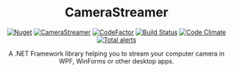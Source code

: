 <h1 align="center">CameraStreamer</h1>
<div align="center">

[![Nuget](https://img.shields.io/nuget/v/speyck.CameraStreamer?style=flat-square)](https://www.nuget.org/packages/speyck.CameraStreamer/)
[![CameraStreamer](https://img.shields.io/nuget/dt/speyck.CameraStreamer.svg?style=flat-square)](https://www.nuget.org/packages/speyck.CameraStreamer/)
[![CodeFactor](https://www.codefactor.io/repository/github/speyck/CameraStreamer/badge?style=flat-square)](https://www.codefactor.io/repository/github/speyck/barcodereader)
[![Build Status](https://img.shields.io/travis/speyck/CameraStreamer.svg?branch=main&style=flat-square)](https://app.travis-ci.com/speyck/CameraStreamer)
[![Code Climate](https://img.shields.io/codeclimate/maintainability/speyck/CameraStreamer?style=flat-square)](https://codeclimate.com/github/speyck/CameraStreamer)
[![Total alerts](https://img.shields.io/lgtm/alerts/github/speyck/CameraStreamer?style=flat-square)](https://lgtm.com/projects/g/speyck/CameraStreamer/alerts/)

  A .NET Framework library helping you to stream your computer camera in WPF, WinForms or other desktop apps.
  
